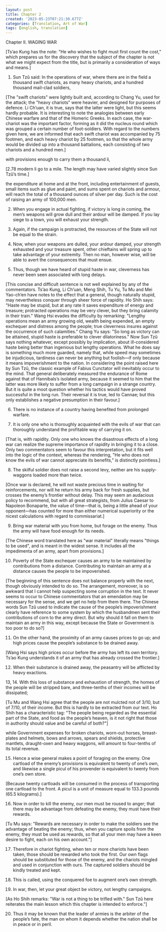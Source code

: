 ```yaml
---
layout: post
title: Chapter 2
created: '2023-05-23T07:21:30.677Z'
categories: [Translation, Art of War]
tags: [english, translation]
---
```

Chapter II. WAGING WAR

[Ts’ao Kung has the note: "He who wishes to fight must first count the cost," which prepares us for the discovery that the subject of the chapter is not what we might expect from the title, but is primarily a consideration of ways and means.]

1. Sun Tzŭ said: In the operations of war, where there are in the field a thousand swift chariots, as many heavy chariots, and a hundred thousand mail-clad soldiers,

[The "swift chariots" were lightly built and, according to Chang Yu, used for the attack; the "heavy chariots" were heavier, and designed for purposes of defence. Li Ch’uan, it is true, says that the latter were light, but this seems hardly probable. It is interesting to note the analogies between early Chinese warfare and that of the Homeric Greeks. In each case, the war-chariot was the important factor, forming as it did the nucleus round which was grouped a certain number of foot-soldiers. With regard to the numbers given here, we are informed that each swift chariot was accompanied by 75 footmen, and each heavy chariot by 25 footmen, so that the whole army would be divided up into a thousand battalions, each consisting of two chariots and a hundred men.]

with provisions enough to carry them a thousand li,

[2.78 modern li go to a mile. The length may have varied slightly since Sun Tzŭ’s time.]

the expenditure at home and at the front, including entertainment of guests, small items such as glue and paint, and sums spent on chariots and armour, will reach the total of a thousand ounces of silver per day. Such is the cost of raising an army of 100,000 men.

2. When you engage in actual fighting, if victory is long in coming, the men’s weapons will grow dull and their ardour will be damped. If you lay siege to a town, you will exhaust your strength.

3. Again, if the campaign is protracted, the resources of the State will not be equal to the strain.

4. Now, when your weapons are dulled, your ardour damped, your strength exhausted and your treasure spent, other chieftains will spring up to take advantage of your extremity. Then no man, however wise, will be able to avert the consequences that must ensue.

5. Thus, though we have heard of stupid haste in war, cleverness has never been seen associated with long delays.

[This concise and difficult sentence is not well explained by any of the commentators. Ts’ao Kung, Li Ch’uan, Meng Shih, Tu Yu, Tu Mu and Mei Yao-ch’en have notes to the effect that a general, though naturally stupid, may nevertheless conquer through sheer force of rapidity. Ho Shih says: "Haste may be stupid, but at any rate it saves expenditure of energy and treasure; protracted operations may be very clever, but they bring calamity in their train." Wang Hsi evades the difficulty by remarking: "Lengthy operations mean an army growing old, wealth being expended, an empty exchequer and distress among the people; true cleverness insures against the occurrence of such calamities." Chang Yu says: "So long as victory can be attained, stupid haste is preferable to clever dilatoriness." Now Sun Tzŭ says nothing whatever, except possibly by implication, about ill-considered haste being better than ingenious but lengthy operations. What he does say is something much more guarded, namely that, while speed may sometimes be injudicious, tardiness can never be anything but foolish—if only because it means impoverishment to the nation. In considering the point raised here by Sun Tzŭ, the classic example of Fabius Cunctator will inevitably occur to the mind. That general deliberately measured the endurance of Rome against that of Hannibals’s isolated army, because it seemed to him that the latter was more likely to suffer from a long campaign in a strange country. But it is quite a moot question whether his tactics would have proved successful in the long run. Their reversal it is true, led to Cannae; but this only establishes a negative presumption in their favour.]

6. There is no instance of a country having benefited from prolonged warfare.

7. It is only one who is thoroughly acquainted with the evils of war that can thoroughly understand the profitable way of carrying it on.

[That is, with rapidity. Only one who knows the disastrous effects of a long war can realize the supreme importance of rapidity in bringing it to a close. Only two commentators seem to favour this interpretation, but it fits well into the logic of the context, whereas the rendering, "He who does not know the evils of war cannot appreciate its benefits," is distinctly pointless.]

8. The skilful soldier does not raise a second levy, neither are his supply-waggons loaded more than twice.

[Once war is declared, he will not waste precious time in waiting for reinforcements, nor will he return his army back for fresh supplies, but crosses the enemy’s frontier without delay. This may seem an audacious policy to recommend, but with all great strategists, from Julius Caesar to Napoleon Bonaparte, the value of time—that is, being a little ahead of your opponent—has counted for more than either numerical superiority or the nicest calculations with regard to commissariat.]

9. Bring war material with you from home, but forage on the enemy. Thus the army will have food enough for its needs.

[The Chinese word translated here as "war material" literally means "things to be used", and is meant in the widest sense. It includes all the impedimenta of an army, apart from provisions.]

10. Poverty of the State exchequer causes an army to be maintained by contributions from a distance. Contributing to maintain an army at a distance causes the people to be impoverished.

[The beginning of this sentence does not balance properly with the next, though obviously intended to do so. The arrangement, moreover, is so awkward that I cannot help suspecting some corruption in the text. It never seems to occur to Chinese commentators that an emendation may be necessary for the sense, and we get no help from them there. The Chinese words Sun Tzŭ used to indicate the cause of the people’s impoverishment clearly have reference to some system by which the husbandmen sent their contributions of corn to the army direct. But why should it fall on them to maintain an army in this way, except because the State or Government is too poor to do so?]

11. On the other hand, the proximity of an army causes prices to go up; and high prices cause the people’s substance to be drained away.

[Wang Hsi says high prices occur before the army has left its own territory. Ts’ao Kung understands it of an army that has already crossed the frontier.]

12. When their substance is drained away, the peasantry will be afflicted by heavy exactions.

13, 14. With this loss of substance and exhaustion of strength, the homes of the people will be stripped bare, and three-tenths of their incomes will be dissipated;

[Tu Mu and Wang Hsi agree that the people are not mulcted not of 3/10, but of 7/10, of their income. But this is hardly to be extracted from our text. Ho Shih has a characteristic tag: "The people being regarded as the essential part of the State, and food as the people’s heaven, is it not right that those in authority should value and be careful of both?"]

while Government expenses for broken chariots, worn-out horses, breast-plates and helmets, bows and arrows, spears and shields, protective mantlets, draught-oxen and heavy waggons, will amount to four-tenths of its total revenue.

15. Hence a wise general makes a point of foraging on the enemy. One cartload of the enemy’s provisions is equivalent to twenty of one’s own, and likewise a single picul of his provender is equivalent to twenty from one’s own store.

[Because twenty cartloads will be consumed in the process of transporting one cartload to the front. A picul is a unit of measure equal to 133.3 pounds (65.5 kilograms).]

16. Now in order to kill the enemy, our men must be roused to anger; that there may be advantage from defeating the enemy, they must have their rewards.

[Tu Mu says: "Rewards are necessary in order to make the soldiers see the advantage of beating the enemy; thus, when you capture spoils from the enemy, they must be used as rewards, so that all your men may have a keen desire to fight, each on his own account."]

17. Therefore in chariot fighting, when ten or more chariots have been taken, those should be rewarded who took the first. Our own flags should be substituted for those of the enemy, and the chariots mingled and used in conjunction with ours. The captured soldiers should be kindly treated and kept.

18. This is called, using the conquered foe to augment one’s own strength.

19. In war, then, let your great object be victory, not lengthy campaigns.

[As Ho Shih remarks: "War is not a thing to be trifled with." Sun Tzŭ here reiterates the main lesson which this chapter is intended to enforce."]

20. Thus it may be known that the leader of armies is the arbiter of the people’s fate, the man on whom it depends whether the nation shall be in peace or in peril. 
